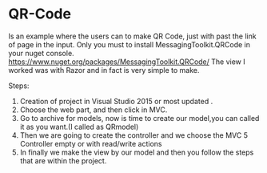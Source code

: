 # QR-Code
Is an example where the users can to make QR Code, just with past the  link of page in the input.
Only you must to install MessagingToolkit.QRCode in your nuget console.
https://www.nuget.org/packages/MessagingToolkit.QRCode/
The view I worked was with Razor and in fact is very simple to make.

Steps:
  1) Creation of project in Visual Studio 2015 or most updated .
  2) Choose the web part, and then click in MVC. 
  3) Go to archive for models, now is time to create our model,you can called it as you want.(I called as QRmodel)
  4) Then we are going to create the controller and we choose the MVC 5 Controller empty or with read/write actions
  5) In finally we make the view by our model and then you follow the steps that are within the project.
  
